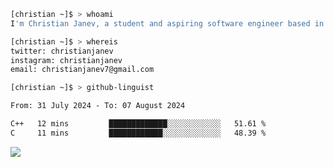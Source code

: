```bash
[christian ~]$ > whoami
I'm Christian Janev, a student and aspiring software engineer based in Chicago, IL
```
```bash
[christian ~]$ > whereis
twitter: christianjanev
instagram: christianjanev
email: christianjanev7@gmail.com
```

```bash
[christian ~]$ > github-linguist
```
<!--START_SECTION:waka-->

```txt
From: 31 July 2024 - To: 07 August 2024

C++   12 mins         █████████████░░░░░░░░░░░░   51.61 %
C     11 mins         ████████████░░░░░░░░░░░░░   48.39 %
```

<!--END_SECTION:waka-->

![](https://komarev.com/ghpvc/?username=christianjanev)
